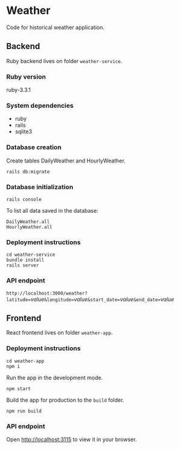 # Weather
Code for historical weather application.

## Backend
Ruby backend lives on folder `weather-service`.

### Ruby version
ruby-3.3.1

### System dependencies
* ruby
* rails
* sqlite3

### Database creation
Create tables DailyWeather and HourlyWeather.
```
rails db:migrate
```

### Database initialization
```
rails console
```
To list all data saved in the database:
```
DailyWeather.all
HourlyWeather.all
```

### Deployment instructions
```
cd weather-service
bundle install
rails server
```

### API endpoint
`http://localhost:3000/weather?latitude=`_value_`&longitude=`_value_`&start_date=`_value_`&end_date=`_value_

## Frontend
React frontend lives on folder `weather-app`.

### Deployment instructions
```
cd weather-app
npm i
```

Run the app in the development mode.
```
npm start
```

Build the app for production to the `build` folder.
```
npm run build
```

### API endpoint
Open [http://localhost:3115](http://localhost:3115) to view it in your browser.
